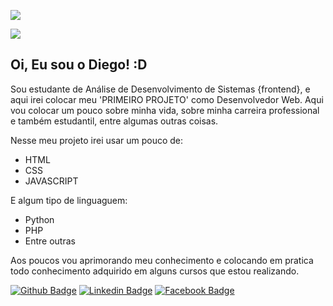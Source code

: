 ![](/src/C:\Users\diego\meusite\imagens\euminhaspaixoes.png)

<img src="/src/C:\Users\diego\meusite\imagens\euminhaspaixoes.png">
<h2>Oi, Eu sou o Diego! :D</h2>

Sou estudante de Análise de Desenvolvimento de Sistemas {frontend}, e aqui irei colocar meu 'PRIMEIRO PROJETO' como Desenvolvedor Web. Aqui vou colocar um pouco sobre minha vida, sobre minha carreira professional e também estudantil, entre algumas outras coisas.

Nesse meu projeto irei usar um pouco de: 

- HTML
- CSS 
- JAVASCRIPT

E algum tipo de linguaguem:

- Python
- PHP 
- Entre outras

Aos poucos vou aprimorando meu conhecimento e colocando em pratica todo conhecimento adquirido em alguns cursos que estou realizando.


[![Github Badge](https://img.shields.io/badge/-Github-000?style=flat-square&logo=Github&logoColor=white&link=https://github.com/fagnerpsantos)](https://github.com/diegohsales)
[![Linkedin Badge](https://img.shields.io/badge/-LinkedIn-blue?style=flat-square&logo=Linkedin&logoColor=white&link=https://www.linkedin.com/in/fagnerpsantos/)](https://www.linkedin.com/in/diegohsales/)
[![Facebook Badge](https://img.shields.io/badge/Facebook-1877F2?style=for-the-badge&logo=facebook&logoColor=white&link=https://wwww.facebook.com/diegohenriquesales/)](https://www.facebook.com/diegohenriquesales)
